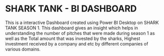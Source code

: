 # SHARK TANK - BI DASHBOARD 

This is a interactive Dashboard created using Power BI Desktop on SHARK TANK SEASON 1. This dashboard gives an insight which helps in understanding the number of pitches that were made during season 1 as well as the Total amount that was invested by the sharks, Highest investment received by a company and etc by different companies of various domains.

